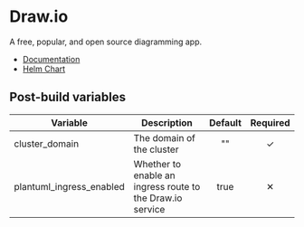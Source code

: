 # Draw.io

A free, popular, and open source diagramming app.

- [Documentation](https://www.drawio.com/doc/)
- [Helm Chart](https://github.com/truecharts/charts/tree/master/charts/stable/drawio)

## Post-build variables

| Variable                 | Description                                               | Default | Required |
| ------------------------ | --------------------------------------------------------- | :-----: | :------: |
| cluster_domain           | The domain of the cluster                                 |   ""    |    ✓     |
| plantuml_ingress_enabled | Whether to enable an ingress route to the Draw.io service |  true   |    ✕     |
